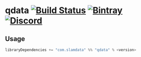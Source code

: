 # qdata [![Build Status](https://travis-ci.org/slamdata/qdata.svg?branch=master)](https://travis-ci.org/slamdata/qdata) [![Bintray](https://img.shields.io/bintray/v/slamdata-inc/maven-public/qdata.svg)](https://bintray.com/slamdata-inc/maven-public/qdata) [![Discord](https://img.shields.io/discord/373302030460125185.svg?logo=discord)](https://discord.gg/QNjwCg6)

## Usage

```sbt
libraryDependencies += "com.slamdata" %% "qdata" % <version>
```
